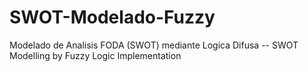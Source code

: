 # SWOT-Modelado-Fuzzy
Modelado de Analisis FODA (SWOT) mediante Logica Difusa -- SWOT Modelling by Fuzzy Logic Implementation
